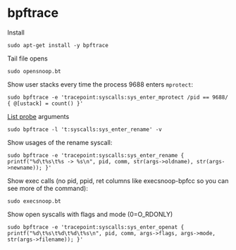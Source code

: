 # bpftrace

Install

```
sudo apt-get install -y bpftrace
```

Tail file opens

```
sudo opensnoop.bt
```

Show user stacks every time the process 9688 enters `mprotect`:

```
sudo bpftrace -e 'tracepoint:syscalls:sys_enter_mprotect /pid == 9688/ { @[ustack] = count() }'
```

[List probe](https://github.com/iovisor/bpftrace/blob/master/man/adoc/bpftrace.adoc#listing-probes) arguments

```
sudo bpftrace -l 't:syscalls:sys_enter_rename' -v
```

Show usages of the rename syscall:

```
sudo bpftrace -e 'tracepoint:syscalls:sys_enter_rename { printf("%d\t%s\t%s -> %s\n", pid, comm, str(args->oldname), str(args->newname)); }'
```

Show exec calls (no pid, ppid, ret columns like execsnoop-bpfcc so you can see more of the command):

```
sudo execsnoop.bt
```

Show open syscalls with flags and mode (0=O_RDONLY)

```
sudo bpftrace -e 'tracepoint:syscalls:sys_enter_openat { printf("%d\t%s\t%d\t%d\t%s\n", pid, comm, args->flags, args->mode, str(args->filename)); }'
```
